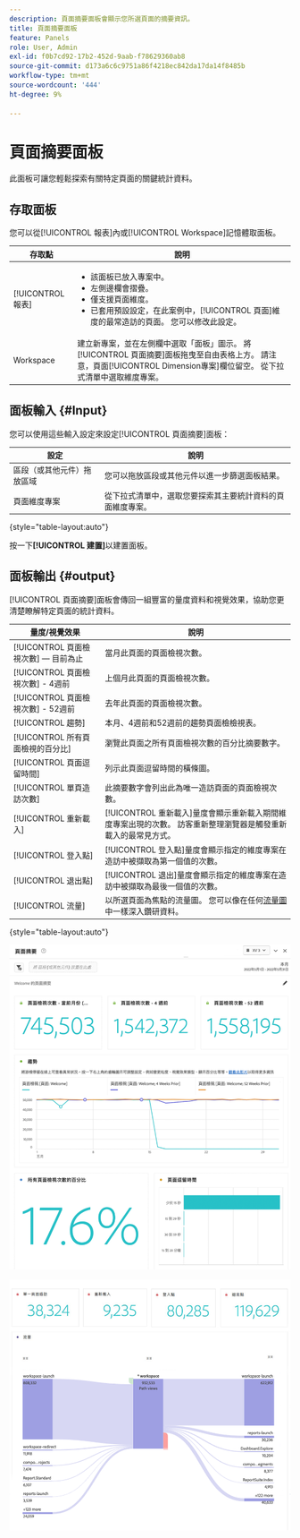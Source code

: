 ```yaml
---
description: 頁面摘要面板會顯示您所選頁面的摘要資訊。
title: 頁面摘要面板
feature: Panels
role: User, Admin
exl-id: f0b7cd92-17b2-452d-9aab-f78629360ab8
source-git-commit: d173a6c6c9751a86f4218ec842da17da14f8485b
workflow-type: tm+mt
source-wordcount: '444'
ht-degree: 9%

---
```


# 頁面摘要面板

此面板可讓您輕鬆探索有關特定頁面的關鍵統計資料。

## 存取面板

您可以從[!UICONTROL 報表]內或[!UICONTROL Workspace]記憶體取面板。

| 存取點 | 說明 |
| --- | --- |
| [!UICONTROL 報表] | <ul><li>該面板已放入專案中。</li><li>左側邊欄會摺疊。</li><li>僅支援頁面維度。</li><li>已套用預設設定，在此案例中，[!UICONTROL 頁面]維度的最常造訪的頁面。 您可以修改此設定。</li></ul> |
| Workspace | 建立新專案，並在左側欄中選取「面板」圖示。 將[!UICONTROL 頁面摘要]面板拖曳至自由表格上方。 請注意，頁面[!UICONTROL Dimension專案]欄位留空。 從下拉式清單中選取維度專案。 |

## 面板輸入 {#Input}

您可以使用這些輸入設定來設定[!UICONTROL 頁面摘要]面板：

| 設定 | 說明 |
| --- | --- |
| 區段（或其他元件）拖放區域 | 您可以拖放區段或其他元件以進一步篩選面板結果。 |
| 頁面維度專案 | 從下拉式清單中，選取您要探索其主要統計資料的頁面維度專案。 |

{style="table-layout:auto"}

按一下&#x200B;**[!UICONTROL 建置]**&#x200B;以建置面板。

## 面板輸出 {#output}

[!UICONTROL 頁面摘要]面板會傳回一組豐富的量度資料和視覺效果，協助您更清楚瞭解特定頁面的統計資料。

| 量度/視覺效果 | 說明 |
| --- | --- |
| [!UICONTROL 頁面檢視次數] — 目前為止 | 當月此頁面的頁面檢視次數。 |
| [!UICONTROL 頁面檢視次數] - 4週前 | 上個月此頁面的頁面檢視次數。 |
| [!UICONTROL 頁面檢視次數] - 52週前 | 去年此頁面的頁面檢視次數。 |
| [!UICONTROL 趨勢] | 本月、4週前和52週前的趨勢頁面檢檢視表。 |
| [!UICONTROL 所有頁面檢視的百分比] | 瀏覽此頁面之所有頁面檢視次數的百分比摘要數字。 |
| [!UICONTROL 頁面逗留時間] | 列示此頁面逗留時間的橫條圖。 |
| [!UICONTROL 單頁造訪次數] | 此摘要數字會列出此為唯一造訪頁面的頁面檢視次數。 |
| [!UICONTROL 重新載入] | [!UICONTROL 重新載入]量度會顯示重新載入期間維度專案出現的次數。 訪客重新整理瀏覽器是觸發重新載入的最常見方式。 |
| [!UICONTROL 登入點] | [!UICONTROL 登入點]量度會顯示指定的維度專案在造訪中被擷取為第一個值的次數。 |
| [!UICONTROL 退出點] | [!UICONTROL 退出]量度會顯示指定的維度專案在造訪中被擷取為最後一個值的次數。 |
| [!UICONTROL 流量] | 以所選頁面為焦點的流量圖。 您可以像在任何[流量圖](/help/analyze/analysis-workspace/visualizations/c-flow/create-flow.md)中一樣深入鑽研資料。 |

{style="table-layout:auto"}

![頁面摘要面板](assets/page-sum1.png)

![量度和流量](assets/page-sum2.png)
